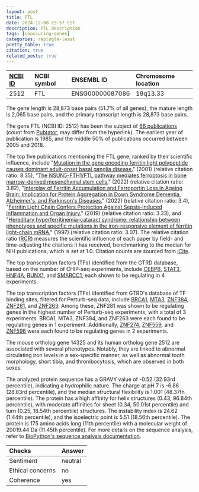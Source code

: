 ```yaml
---
layout: post
title: FTL
date: 2024-12-08 23:57 CST
description: FTL description
tags: [cooccuring-genes]
categories: replogle-least
pretty_table: true
citation: true
related_posts: true
---
```




| [NCBI ID](https://www.ncbi.nlm.nih.gov/gene/2512) | NCBI symbol | ENSEMBL ID | Chromosome location |
| :-------- | :------- | :-------- | :------- |
| 2512  | FTL | ENSG00000087086 | 19q13.33 |



The gene length is 28,873 base pairs (51.7% of all genes), the mature length is 2,065 base pairs, and the primary transcript length is 28,873 base pairs.


The gene FTL (NCBI ID: 2512) has been the subject of [66 publications](https://pubmed.ncbi.nlm.nih.gov/?term=%22FTL%22) (count from [Pubtator](https://academic.oup.com/nar/article/47/W1/W587/5494727), may differ from the hyperlink). The earliest year of publication is 1985, and the middle 50% of publications occurred between 2005 and 2018.


The top five publications mentioning the FTL gene, ranked by their scientific influence, include "[Mutation in the gene encoding ferritin light polypeptide causes dominant adult-onset basal ganglia disease.](https://pubmed.ncbi.nlm.nih.gov/11438811)" (2001) (relative citation ratio: 8.35), "[The NSUN5-FTH1/FTL pathway mediates ferroptosis in bone marrow-derived mesenchymal stem cells.](https://pubmed.ncbi.nlm.nih.gov/35249107)" (2022) (relative citation ratio: 3.82), "[Interplay of Ferritin Accumulation and Ferroportin Loss in Ageing Brain: Implication for Protein Aggregation in Down Syndrome Dementia, Alzheimer's, and Parkinson's Diseases.](https://pubmed.ncbi.nlm.nih.gov/35162984)" (2022) (relative citation ratio: 3.4), "[Ferritin Light Chain Confers Protection Against Sepsis-Induced Inflammation and Organ Injury.](https://pubmed.ncbi.nlm.nih.gov/30804939)" (2019) (relative citation ratio: 3.33), and "[Hereditary hyperferritinemia-cataract syndrome: relationship between phenotypes and specific mutations in the iron-responsive element of ferritin light-chain mRNA.](https://pubmed.ncbi.nlm.nih.gov/9226182)" (1997) (relative citation ratio: 3.07). The relative citation ratio ([RCR](https://journals.plos.org/plosbiology/article?id=10.1371/journal.pbio.1002541)) measures the scientific influence of each paper by field- and time-adjusting the citations it has received, benchmarking to the median for NIH publications, which is set at 1.0. Citation counts are sourced from [iCite](https://icite.od.nih.gov).





The top transcription factors (TFs) identified from the GTRD database, based on the number of CHIP-seq experiments, include [CEBPB](https://www.ncbi.nlm.nih.gov/gene/1051), [STAT3](https://www.ncbi.nlm.nih.gov/gene/6774), [HNF4A](https://www.ncbi.nlm.nih.gov/gene/3172), [RUNX1](https://www.ncbi.nlm.nih.gov/gene/861), and [SMARCC1](https://www.ncbi.nlm.nih.gov/gene/6599), each shown to be regulating in 4 experiments.


The top transcription factors (TFs) identified from GTRD's database of TF binding sites, filtered for Perturb-seq data, include [BRCA1](https://www.ncbi.nlm.nih.gov/gene/6829), [MTA3](https://www.ncbi.nlm.nih.gov/gene/863), [ZNF384](https://www.ncbi.nlm.nih.gov/gene/7936), [ZNF281](https://www.ncbi.nlm.nih.gov/gene/6872), and [ZNF263](https://www.ncbi.nlm.nih.gov/gene/8208). Among these, ZNF281 was shown to be regulating genes in the highest number of Perturb-seq experiments, with a total of 3 experiments. BRCA1, MTA3, ZNF384, and ZNF263 were each found to be regulating genes in 1 experiment. Additionally, [ZNF274](https://www.ncbi.nlm.nih.gov/gene/9968), [ZNF559](https://www.ncbi.nlm.nih.gov/gene/57634), and [ZNF596](https://www.ncbi.nlm.nih.gov/gene/55929) were each found to be regulating genes in 2 experiments.





The mouse ortholog gene 14325 and its human ortholog gene 2512 are associated with several phenotypes. Notably, they are linked to abnormal circulating iron levels in a sex-specific manner, as well as abnormal tooth morphology, short tibia, and thrombocytosis, which are observed in both sexes.


The analyzed protein sequence has a GRAVY value of -0.52 (32.93rd percentile), indicating a hydrophilic nature. The charge at pH 7 is -6.86 (28.83rd percentile), and the median structural flexibility is 1.001 (48.37th percentile). The protein has a high affinity for helix structures (0.43, 96.84th percentile), with moderate affinities for sheet (0.34, 50.01st percentile) and turn (0.25, 18.54th percentile) structures. The instability index is 24.62 (1.44th percentile), and the isoelectric point is 5.51 (18.56th percentile). The protein is 175 amino acids long (11th percentile) with a molecular weight of 20019.44 Da (11.45th percentile). For more details on the sequence analysis, refer to [BioPython's sequence analysis documentation](https://biopython.org/docs/1.75/api/Bio.SeqUtils.ProtParam.html).



| Checks    | Answer |
| :-------- | :------- |
| Sentiment  | neutral   |
| Ethical concerns | no     |
| Coherence    | yes    |